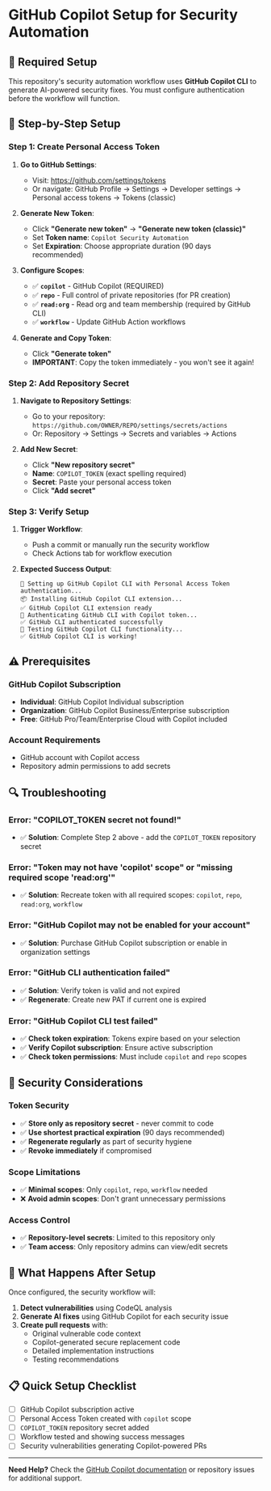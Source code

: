# GitHub Copilot Setup for Security Automation

## 🚨 Required Setup

This repository's security automation workflow uses **GitHub Copilot CLI** to generate AI-powered security fixes. You must configure authentication before the workflow will function.

## 🔧 Step-by-Step Setup

### Step 1: Create Personal Access Token

1. **Go to GitHub Settings**:
   - Visit: https://github.com/settings/tokens
   - Or navigate: GitHub Profile → Settings → Developer settings → Personal access tokens → Tokens (classic)

2. **Generate New Token**:
   - Click **"Generate new token"** → **"Generate new token (classic)"**
   - Set **Token name**: `Copilot Security Automation`
   - Set **Expiration**: Choose appropriate duration (90 days recommended)

3. **Configure Scopes**:
   - ✅ **`copilot`** - GitHub Copilot (REQUIRED)
   - ✅ **`repo`** - Full control of private repositories (for PR creation)
   - ✅ **`read:org`** - Read org and team membership (required by GitHub CLI)
   - ✅ **`workflow`** - Update GitHub Action workflows

4. **Generate and Copy Token**:
   - Click **"Generate token"**
   - **IMPORTANT**: Copy the token immediately - you won't see it again!

### Step 2: Add Repository Secret

1. **Navigate to Repository Settings**:
   - Go to your repository: `https://github.com/OWNER/REPO/settings/secrets/actions`
   - Or: Repository → Settings → Secrets and variables → Actions

2. **Add New Secret**:
   - Click **"New repository secret"**
   - **Name**: `COPILOT_TOKEN` (exact spelling required)
   - **Secret**: Paste your personal access token
   - Click **"Add secret"**

### Step 3: Verify Setup

1. **Trigger Workflow**:
   - Push a commit or manually run the security workflow
   - Check Actions tab for workflow execution

2. **Expected Success Output**:
   ```
   🤖 Setting up GitHub Copilot CLI with Personal Access Token authentication...
   📦 Installing GitHub Copilot CLI extension...
   ✅ GitHub Copilot CLI extension ready
   🔐 Authenticating GitHub CLI with Copilot token...
   ✅ GitHub CLI authenticated successfully
   🧪 Testing GitHub Copilot CLI functionality...
   ✅ GitHub Copilot CLI is working!
   ```

## ⚠️ Prerequisites

### GitHub Copilot Subscription
- **Individual**: GitHub Copilot Individual subscription
- **Organization**: GitHub Copilot Business/Enterprise subscription
- **Free**: GitHub Pro/Team/Enterprise Cloud with Copilot included

### Account Requirements
- GitHub account with Copilot access
- Repository admin permissions to add secrets

## 🔍 Troubleshooting

### Error: "COPILOT_TOKEN secret not found!"
- ✅ **Solution**: Complete Step 2 above - add the `COPILOT_TOKEN` repository secret

### Error: "Token may not have 'copilot' scope" or "missing required scope 'read:org'"
- ✅ **Solution**: Recreate token with all required scopes: `copilot`, `repo`, `read:org`, `workflow`

### Error: "GitHub Copilot may not be enabled for your account"
- ✅ **Solution**: Purchase GitHub Copilot subscription or enable in organization settings

### Error: "GitHub CLI authentication failed"
- ✅ **Solution**: Verify token is valid and not expired
- ✅ **Regenerate**: Create new PAT if current one is expired

### Error: "GitHub Copilot CLI test failed"
- ✅ **Check token expiration**: Tokens expire based on your selection
- ✅ **Verify Copilot subscription**: Ensure active subscription
- ✅ **Check token permissions**: Must include `copilot` and `repo` scopes

## 🔐 Security Considerations

### Token Security
- ✅ **Store only as repository secret** - never commit to code
- ✅ **Use shortest practical expiration** (90 days recommended)
- ✅ **Regenerate regularly** as part of security hygiene
- ✅ **Revoke immediately** if compromised

### Scope Limitations  
- ✅ **Minimal scopes**: Only `copilot`, `repo`, `workflow` needed
- ❌ **Avoid admin scopes**: Don't grant unnecessary permissions

### Access Control
- ✅ **Repository-level secrets**: Limited to this repository only
- ✅ **Team access**: Only repository admins can view/edit secrets

## 🚀 What Happens After Setup

Once configured, the security workflow will:

1. **Detect vulnerabilities** using CodeQL analysis
2. **Generate AI fixes** using GitHub Copilot for each security issue
3. **Create pull requests** with:
   - Original vulnerable code context
   - Copilot-generated secure replacement code
   - Detailed implementation instructions
   - Testing recommendations

## 📋 Quick Setup Checklist

- [ ] GitHub Copilot subscription active
- [ ] Personal Access Token created with `copilot` scope
- [ ] `COPILOT_TOKEN` repository secret added
- [ ] Workflow tested and showing success messages
- [ ] Security vulnerabilities generating Copilot-powered PRs

---

**Need Help?** Check the [GitHub Copilot documentation](https://docs.github.com/en/copilot) or repository issues for additional support.